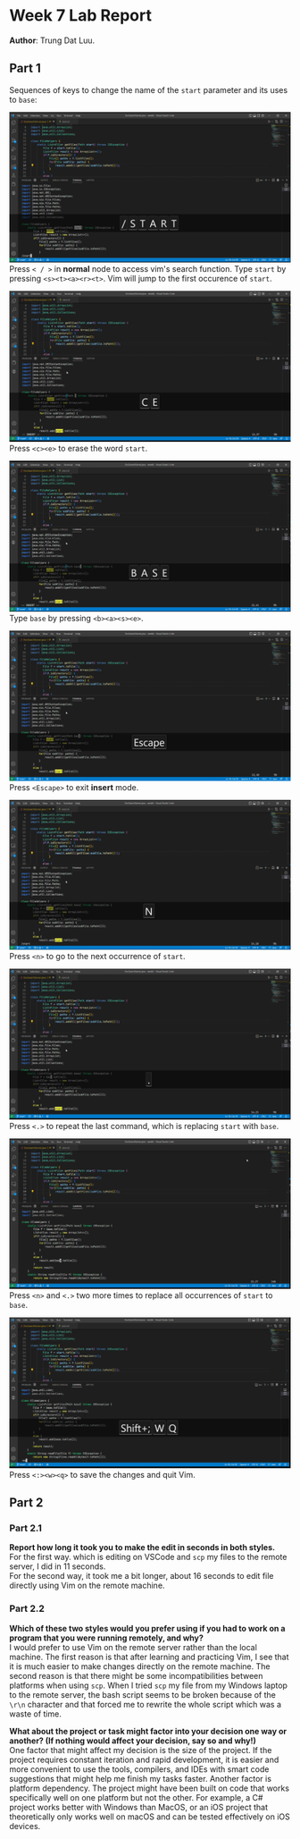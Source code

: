 # Week 7 Lab Report
**Author**: Trung Dat Luu.<br>
## Part 1
Sequences of keys to change the name of the `start` parameter and its uses to `base`:

![Image](week7_screenshots/part1_1.png)
Press `< / >` in **normal** node to access vim's search function.
Type `start` by pressing `<s><t><a><r><t>`. Vim will jump to the first occurence of `start`.

![Image](week7_screenshots/part1_2.png)
Press `<c><e>` to erase the word `start`.

![Image](week7_screenshots/part1_3.png)
Type `base` by pressing `<b><a><s><e>`.

![Image](week7_screenshots/part1_4.png)
Press `<Escape>` to exit **insert** mode.

![Image](week7_screenshots/part1_5.png)
Press `<n>` to go to the next occurrence of `start`.

![Image](week7_screenshots/part1_6.png)
Press `<.>` to repeat the last command, which is replacing `start` with `base`.

![Image](week7_screenshots/part1_7.png)
Press `<n>` and `<.>` two more times to replace all occurrences of `start` to `base`.

![Image](week7_screenshots/part1_8.png)
Press `<:><w><q>` to save the changes and quit Vim.

## Part 2
### Part 2.1
**Report how long it took you to make the edit in seconds in both styles.**<br>
For the first way. which is editing on VSCode and `scp` my files to the remote server, I did in 11 seconds.<br>
For the second way, it took me a bit longer, about 16 seconds to edit file directly using Vim on the remote machine.
### Part 2.2
**Which of these two styles would you prefer using if you had to work on a program that you were running remotely, and why?**<br>
I would prefer to use Vim on the remote server rather than the local machine. The first reason is that after learning and practicing Vim, I see that it is much easier to make changes directly on the remote machine. The second reason is that there might be some incompatibilities between platforms when using `scp`. When I tried `scp` my file from my Windows laptop to the remote server, the bash script seems to be broken because of the `\r\n` character and that forced me to rewrite the whole script which was a waste of time.

**What about the project or task might factor into your decision one way or another? (If nothing would affect your decision, say so and why!)**<br>
One factor that might affect my decision is the size of the project. If the project requires constant iteration and rapid development, it is easier and more convenient to use the tools, compilers, and IDEs with smart code suggestions that might help me finish my tasks faster. Another factor is platform dependency. The project might have been built on code that works specifically well on one platform but not the other. For example, a C# project works better with Windows than MacOS, or an iOS project that theoretically only works well on macOS and can be tested effectively on iOS devices.
